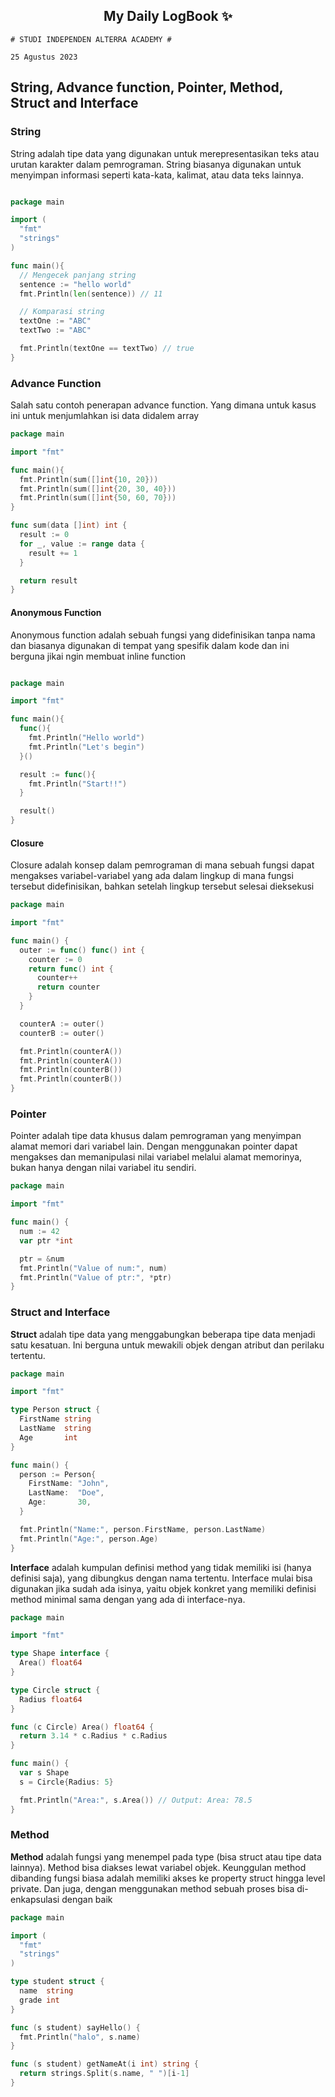 <h2 align="center">My Daily LogBook ✨</h2>

```
# STUDI INDEPENDEN ALTERRA ACADEMY #

25 Agustus 2023
```

## String, Advance function, Pointer, Method, Struct and Interface

### String

String adalah tipe data yang digunakan untuk merepresentasikan teks atau urutan karakter dalam pemrograman. String biasanya digunakan untuk menyimpan informasi seperti kata-kata, kalimat, atau data teks lainnya.

```go

package main

import (
  "fmt"
  "strings"
)

func main(){
  // Mengecek panjang string
  sentence := "hello world"
  fmt.Println(len(sentence)) // 11

  // Komparasi string
  textOne := "ABC"
  textTwo := "ABC"

  fmt.Println(textOne == textTwo) // true
}

```

### Advance Function

Salah satu contoh penerapan advance function. Yang dimana untuk kasus ini untuk menjumlahkan isi data didalem array

```go
package main

import "fmt"

func main(){
  fmt.Println(sum([]int{10, 20}))
  fmt.Println(sum([]int{20, 30, 40}))
  fmt.Println(sum([]int{50, 60, 70}))
}

func sum(data []int) int {
  result := 0
  for _, value := range data {
    result += 1
  }

  return result
}

```

#### Anonymous Function

Anonymous function adalah sebuah fungsi yang didefinisikan tanpa nama dan biasanya digunakan di tempat yang spesifik dalam kode dan ini berguna jikai ngin membuat inline function

```go

package main

import "fmt"

func main(){
  func(){
    fmt.Println("Hello world")
    fmt.Println("Let's begin")
  }()

  result := func(){
    fmt.Println("Start!!")
  }

  result()
}

```

#### Closure

Closure adalah konsep dalam pemrograman di mana sebuah fungsi dapat mengakses variabel-variabel yang ada dalam lingkup di mana fungsi tersebut didefinisikan, bahkan setelah lingkup tersebut selesai dieksekusi

```go
package main

import "fmt"

func main() {
  outer := func() func() int {
    counter := 0
    return func() int {
      counter++
      return counter
    }
  }

  counterA := outer()
  counterB := outer()

  fmt.Println(counterA())
  fmt.Println(counterA())
  fmt.Println(counterB())
  fmt.Println(counterB())
}

```

### Pointer

Pointer adalah tipe data khusus dalam pemrograman yang menyimpan alamat memori dari variabel lain. Dengan menggunakan pointer dapat mengakses dan memanipulasi nilai variabel melalui alamat memorinya, bukan hanya dengan nilai variabel itu sendiri.

```go
package main

import "fmt"

func main() {
  num := 42
  var ptr *int

  ptr = &num
  fmt.Println("Value of num:", num)
  fmt.Println("Value of ptr:", *ptr)
}
```

### Struct and Interface

**Struct** adalah tipe data yang menggabungkan beberapa tipe data menjadi satu kesatuan. Ini berguna untuk mewakili objek dengan atribut dan perilaku tertentu.

```go
package main

import "fmt"

type Person struct {
  FirstName string
  LastName  string
  Age       int
}

func main() {
  person := Person{
    FirstName: "John",
    LastName:  "Doe",
    Age:       30,
  }

  fmt.Println("Name:", person.FirstName, person.LastName)
  fmt.Println("Age:", person.Age)
}

```

**Interface** adalah kumpulan definisi method yang tidak memiliki isi (hanya definisi saja), yang dibungkus dengan nama tertentu. Interface mulai bisa digunakan jika sudah ada isinya, yaitu objek konkret yang memiliki definisi method minimal sama dengan yang ada di interface-nya.

```go
package main

import "fmt"

type Shape interface {
  Area() float64
}

type Circle struct {
  Radius float64
}

func (c Circle) Area() float64 {
  return 3.14 * c.Radius * c.Radius
}

func main() {
  var s Shape
  s = Circle{Radius: 5}

  fmt.Println("Area:", s.Area()) // Output: Area: 78.5
}
```

### Method

**Method** adalah fungsi yang menempel pada type (bisa struct atau tipe data lainnya). Method bisa diakses lewat variabel objek. Keunggulan method dibanding fungsi biasa adalah memiliki akses ke property struct hingga level private. Dan juga, dengan menggunakan method sebuah proses bisa di-enkapsulasi dengan baik

```go
package main

import (
  "fmt"
  "strings"
)

type student struct {
  name  string
  grade int
}

func (s student) sayHello() {
  fmt.Println("halo", s.name)
}

func (s student) getNameAt(i int) string {
  return strings.Split(s.name, " ")[i-1]
}
```
